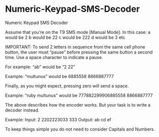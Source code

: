 Numeric-Keypad-SMS-Decoder
==========================
 Numeric Keypad SMS Decoder

Assume that you’re on the T9 SMS mode [Manual Mode]. In this case:
a would be 2
b would be 22
c would be 222
d would be 3 etc

IMPORTANT: To send 2 letters in sequence from the same cell phone button, the user must “pause” before pressing the same button a second time. Use a space character to indicate a pause. 

For example: “ab” would be “2 22”

Example:
“multunus” would be  6885558 8866887777

Finally, as you might expect, pressing zero will send a space. 

Example:
“ruby multunus” would be 777882299906885558 8866887777


The above describes how the encoder works. But your task is to write a decoder instead. 

Example:
Input:  2 2202223033 333
Output: ab cd ef

To keep things simple you do not need to consider Capitals and Numbers.
